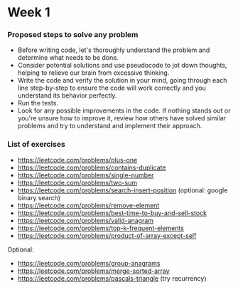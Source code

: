 # Week 1

### Proposed steps to solve any problem

- Before writing code, let's thoroughly understand the problem and determine what needs to be done.
- Consider potential solutions and use pseudocode to jot down thoughts, helping to relieve our brain from excessive thinking.
- Write the code and verify the solution in your mind, going through each line step-by-step to ensure the code will work correctly and you understand its behavior perfectly.
- Run the tests.
- Look for any possible improvements in the code. If nothing stands out or you're unsure how to improve it, review how others have solved similar problems and try to understand and implement their approach.

### List of exercises

- https://leetcode.com/problems/plus-one
- https://leetcode.com/problems/contains-duplicate
- https://leetcode.com/problems/single-number
- https://leetcode.com/problems/two-sum
- https://leetcode.com/problems/search-insert-position (optional: google binary search)
- https://leetcode.com/problems/remove-element
- https://leetcode.com/problems/best-time-to-buy-and-sell-stock
- https://leetcode.com/problems/valid-anagram
- https://leetcode.com/problems/top-k-frequent-elements
- https://leetcode.com/problems/product-of-array-except-self

Optional:
- https://leetcode.com/problems/group-anagrams
- https://leetcode.com/problems/merge-sorted-array
- https://leetcode.com/problems/pascals-triangle (try recurrency)
